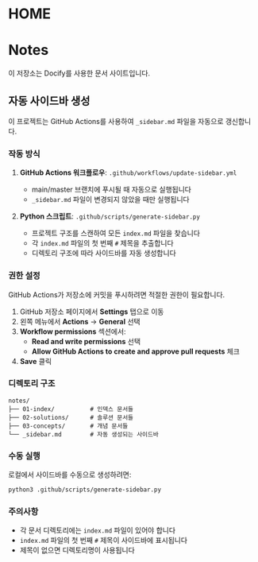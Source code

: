 # HOME

# Notes

이 저장소는 Docify를 사용한 문서 사이트입니다.

## 자동 사이드바 생성

이 프로젝트는 GitHub Actions를 사용하여 `_sidebar.md` 파일을 자동으로 갱신합니다.

### 작동 방식

1. **GitHub Actions 워크플로우**: `.github/workflows/update-sidebar.yml`
   - main/master 브랜치에 푸시될 때 자동으로 실행됩니다
   - `_sidebar.md` 파일이 변경되지 않았을 때만 실행됩니다

2. **Python 스크립트**: `.github/scripts/generate-sidebar.py`
   - 프로젝트 구조를 스캔하여 모든 `index.md` 파일을 찾습니다
   - 각 `index.md` 파일의 첫 번째 `#` 제목을 추출합니다
   - 디렉토리 구조에 따라 사이드바를 자동 생성합니다

### 권한 설정

GitHub Actions가 저장소에 커밋을 푸시하려면 적절한 권한이 필요합니다.

1. GitHub 저장소 페이지에서 **Settings** 탭으로 이동
2. 왼쪽 메뉴에서 **Actions** → **General** 선택
3. **Workflow permissions** 섹션에서:
   - **Read and write permissions** 선택
   - **Allow GitHub Actions to create and approve pull requests** 체크
4. **Save** 클릭

### 디렉토리 구조

```
notes/
├── 01-index/          # 인덱스 문서들
├── 02-solutions/      # 솔루션 문서들
├── 03-concepts/       # 개념 문서들
└── _sidebar.md        # 자동 생성되는 사이드바
```

### 수동 실행

로컬에서 사이드바를 수동으로 생성하려면:

```bash
python3 .github/scripts/generate-sidebar.py
```

### 주의사항

- 각 문서 디렉토리에는 `index.md` 파일이 있어야 합니다
- `index.md` 파일의 첫 번째 `#` 제목이 사이드바에 표시됩니다
- 제목이 없으면 디렉토리명이 사용됩니다